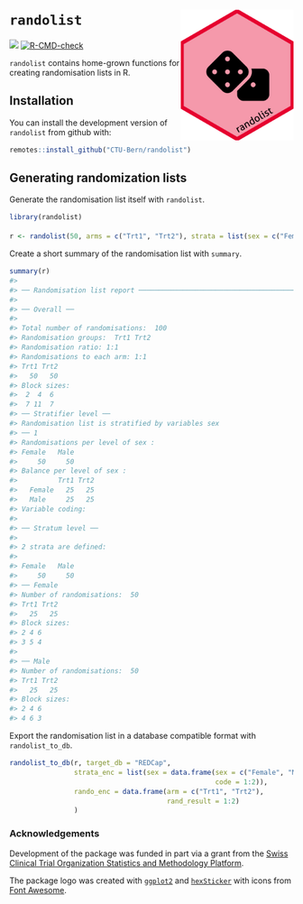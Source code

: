
<!-- README.md is generated from README.Rmd. Please edit that file -->

# `randolist` <img src='man/figures/logo.png' align="right" width="200">

<!-- badges: start -->

[![](https://img.shields.io/badge/dev%20version-0.0.1.9000-blue.svg)](https://github.com/CTU-Bern/randolist)
[![R-CMD-check](https://github.com/CTU-Bern/randolist/workflows/R-CMD-check/badge.svg)](https://github.com/CTU-Bern/randolist/actions)

<!-- badges: end -->

`randolist` contains home-grown functions for creating randomisation
lists in R.

## Installation

You can install the development version of `randolist` from github with:

<!-- install.packages("randolist") -->

``` r
remotes::install_github("CTU-Bern/randolist")
```

<!-- Or from CTU Bern's package universe -->
<!-- ``` r -->
<!-- install.packages("randolist", repos = c('https://ctu-bern.r-universe.dev', 'https://cloud.r-project.org')) -->
<!-- ``` -->

## Generating randomization lists

Generate the randomisation list itself with `randolist`.

``` r
library(randolist)

r <- randolist(50, arms = c("Trt1", "Trt2"), strata = list(sex = c("Female", "Male")))
```

Create a short summary of the randomisation list with `summary`.

``` r
summary(r)
#> 
#> ── Randomisation list report ───────────────────────────────────────────────────
#> 
#> ── Overall ──
#> 
#> Total number of randomisations:  100 
#> Randomisation groups:  Trt1 Trt2 
#> Randomisation ratio: 1:1 
#> Randomisations to each arm: 1:1
#> Trt1 Trt2 
#>   50   50 
#> Block sizes:
#>  2  4  6 
#>  7 11  7
#> ── Stratifier level ──
#> Randomisation list is stratified by variables sex
#> ── 1
#> Randomisations per level of sex :
#> Female   Male 
#>     50     50 
#> Balance per level of sex :        
#>          Trt1 Trt2
#>   Female   25   25
#>   Male     25   25
#> Variable coding:
#> 
#> ── Stratum level ──
#> 
#> 2 strata are defined:
#> 
#> Female   Male 
#>     50     50
#> ── Female
#> Number of randomisations:  50
#> Trt1 Trt2 
#>   25   25 
#> Block sizes: 
#> 2 4 6 
#> 3 5 4
#> 
#> ── Male
#> Number of randomisations:  50
#> Trt1 Trt2 
#>   25   25 
#> Block sizes: 
#> 2 4 6 
#> 4 6 3
```

Export the randomisation list in a database compatible format with
`randolist_to_db`.

``` r
randolist_to_db(r, target_db = "REDCap",
                strata_enc = list(sex = data.frame(sex = c("Female", "Male"),
                                                   code = 1:2)),
                rando_enc = data.frame(arm = c("Trt1", "Trt2"),
                                       rand_result = 1:2)
                )
```

### Acknowledgements

Development of the package was funded in part via a grant from the
[Swiss Clinical Trial Organization Statistics and Methodology
Platform](https://www.sctoplatforms.ch/en/scto-platforms/statistics-methodology-5.html).

The package logo was created with
[`ggplot2`](https://ggplot2.tidyverse.org/) and
[`hexSticker`](https://github.com/GuangchuangYu/hexSticker) with icons
from [Font Awesome](https://fontawesome.com/).

